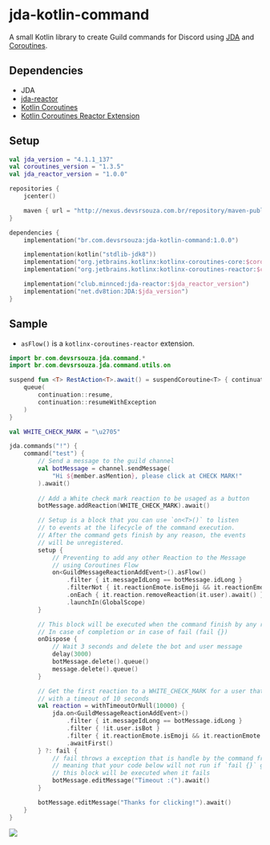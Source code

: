 # jda-kotlin-command

A small Kotlin library to create Guild commands for Discord using [JDA](https://github.com/DV8FromTheWorld/JDA) and [Coroutines](https://github.com/Kotlin/kotlinx.coroutines).

## Dependencies
- JDA
- [jda-reactor](https://github.com/MinnDevelopment/jda-reactor)
- [Kotlin Coroutines](https://github.com/Kotlin/kotlinx.coroutines)
- [Kotlin Coroutines Reactor Extension](https://github.com/Kotlin/kotlinx.coroutines/tree/master/reactive/kotlinx-coroutines-reactor)

## Setup

```kotlin
val jda_version = "4.1.1_137"
val coroutines_version = "1.3.5"
val jda_reactor_version = "1.0.0"

repositories {
    jcenter()

    maven { url = "http://nexus.devsrsouza.com.br/repository/maven-public/" }
}

dependencies {
    implementation("br.com.devsrsouza:jda-kotlin-command:1.0.0")

    implementation(kotlin("stdlib-jdk8"))
    implementation("org.jetbrains.kotlinx:kotlinx-coroutines-core:$coroutines_version")
    implementation("org.jetbrains.kotlinx:kotlinx-coroutines-reactor:$coroutines_version")

    implementation("club.minnced:jda-reactor:$jda_reactor_version")
    implementation("net.dv8tion:JDA:$jda_version")
}
```

## Sample

- `asFlow()` is a `kotlinx-coroutines-reactor` extension.

```kotlin
import br.com.devsrsouza.jda.command.*
import br.com.devsrsouza.jda.command.utils.on

suspend fun <T> RestAction<T>.await() = suspendCoroutine<T> { continuation ->
    queue(
        continuation::resume,
        continuation::resumeWithException
    )
}

val WHITE_CHECK_MARK = "\u2705"

jda.commands("!") {
    command("test") {
        // Send a message to the guild channel
        val botMessage = channel.sendMessage(
            "Hi ${member.asMention}, please click at CHECK MARK!"
        ).await()
    
        // Add a White check mark reaction to be usaged as a button
        botMessage.addReaction(WHITE_CHECK_MARK).await()

        // Setup is a block that you can use `on<T>()` to listen
        // to events at the lifecycle of the command execution.
        // After the command gets finish by any reason, the events
        // will be unregistered.
        setup {
            // Preventing to add any other Reaction to the Message
            // using Coroutines Flow
            on<GuildMessageReactionAddEvent>().asFlow()
                .filter { it.messageIdLong == botMessage.idLong }
                .filterNot { it.reactionEmote.isEmoji && it.reactionEmote.emoji == WHITE_CHECK_MARK }
                .onEach { it.reaction.removeReaction(it.user).await() }
                .launchIn(GlobalScope)
        }

        // This block will be executed when the command finish by any reason
        // In case of completion or in case of fail (fail {})
        onDispose {
            // Wait 3 seconds and delete the bot and user message
            delay(3000)
            botMessage.delete().queue()
            message.delete().queue()
        }

        // Get the first reaction to a WHITE_CHECK_MARK for a user that is not a bot
        // with a timeout of 10 seconds
        val reaction = withTimeoutOrNull(10000) {
            jda.on<GuildMessageReactionAddEvent>()
                .filter { it.messageIdLong == botMessage.idLong }
                .filter { !it.user.isBot }
                .filter { it.reactionEmote.isEmoji && it.reactionEmote.emoji == WHITE_CHECK_MARK }
                .awaitFirst()
        } ?: fail {
            // fail throws a exception that is handle by the command framework
            // meaning that your code below will not run if `fail {}` get called
            // this block will be executed when it fails
            botMessage.editMessage("Timeout :(").await()
        }

        botMessage.editMessage("Thanks for clicking!").await()
    }
}
```

![](https://media.giphy.com/media/kgUvHExCmCcO3QFs4Z/giphy.gif)
